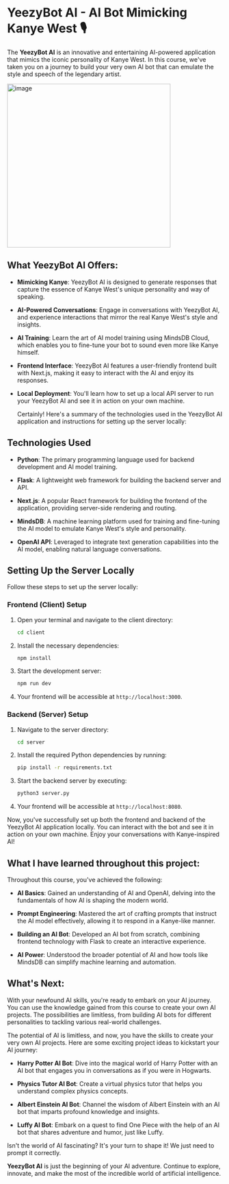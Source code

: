 # YeezyBot AI - AI Bot Mimicking Kanye West 🎙️

The **YeezyBot AI** is an innovative and entertaining AI-powered application that mimics the iconic personality of Kanye West. In this course, we've taken you on a journey to build your very own AI bot that can emulate the style and speech of the legendary artist.

<img width="382" alt="image" src="https://github.com/ankitrout2903/Open-ai/assets/88599131/5e7c1c18-636f-47f9-a6de-8b4bc7950bca">


## What YeezyBot AI Offers:

- **Mimicking Kanye**: YeezyBot AI is designed to generate responses that capture the essence of Kanye West's unique personality and way of speaking.

- **AI-Powered Conversations**: Engage in conversations with YeezyBot AI, and experience interactions that mirror the real Kanye West's style and insights.

- **AI Training**: Learn the art of AI model training using MindsDB Cloud, which enables you to fine-tune your bot to sound even more like Kanye himself.

- **Frontend Interface**: YeezyBot AI features a user-friendly frontend built with Next.js, making it easy to interact with the AI and enjoy its responses.

- **Local Deployment**: You'll learn how to set up a local API server to run your YeezyBot AI and see it in action on your own machine.

  Certainly! Here's a summary of the technologies used in the YeezyBot AI application and instructions for setting up the server locally:

## Technologies Used

- **Python**: The primary programming language used for backend development and AI model training.

- **Flask**: A lightweight web framework for building the backend server and API.

- **Next.js**: A popular React framework for building the frontend of the application, providing server-side rendering and routing.

- **MindsDB**: A machine learning platform used for training and fine-tuning the AI model to emulate Kanye West's style and personality.

- **OpenAI API**: Leveraged to integrate text generation capabilities into the AI model, enabling natural language conversations.

## Setting Up the Server Locally

Follow these steps to set up the server locally:

### Frontend (Client) Setup

1. Open your terminal and navigate to the client directory:

   ```bash
   cd client
   ```

2. Install the necessary dependencies:

   ```bash
   npm install
   ```

3. Start the development server:

   ```bash
   npm run dev
   ```

4. Your frontend will be accessible at `http://localhost:3000`.

### Backend (Server) Setup

1. Navigate to the server directory:

   ```bash
   cd server
   ```

2. Install the required Python dependencies by running:

   ```bash
   pip install -r requirements.txt
   ```

3. Start the backend server by executing:

   ```bash
   python3 server.py
   ```

4. Your frontend will be accessible at `http://localhost:8080`.

Now, you've successfully set up both the frontend and backend of the YeezyBot AI application locally. You can interact with the bot and see it in action on your own machine. Enjoy your conversations with Kanye-inspired AI!

## What I have learned throughout this project:

Throughout this course, you've achieved the following:

- **AI Basics**: Gained an understanding of AI and OpenAI, delving into the fundamentals of how AI is shaping the modern world.

- **Prompt Engineering**: Mastered the art of crafting prompts that instruct the AI model effectively, allowing it to respond in a Kanye-like manner.

- **Building an AI Bot**: Developed an AI bot from scratch, combining frontend technology with Flask to create an interactive experience.

- **AI Power**: Understood the broader potential of AI and how tools like MindsDB can simplify machine learning and automation.

## What's Next:

With your newfound AI skills, you're ready to embark on your AI journey. You can use the knowledge gained from this course to create your own AI projects. The possibilities are limitless, from building AI bots for different personalities to tackling various real-world challenges.













The potential of AI is limitless, and now, you have the skills to create your very own AI projects. Here are some exciting project ideas to kickstart your AI journey:

- **Harry Potter AI Bot**: Dive into the magical world of Harry Potter with an AI bot that engages you in conversations as if you were in Hogwarts.

- **Physics Tutor AI Bot**: Create a virtual physics tutor that helps you understand complex physics concepts.

- **Albert Einstein AI Bot**: Channel the wisdom of Albert Einstein with an AI bot that imparts profound knowledge and insights.

- **Luffy AI Bot**: Embark on a quest to find One Piece with the help of an AI bot that shares adventure and humor, just like Luffy.

Isn't the world of AI fascinating? It's your turn to shape it! We just need to prompt it correctly.






**YeezyBot AI** is just the beginning of your AI adventure. Continue to explore, innovate, and make the most of the incredible world of artificial intelligence.
